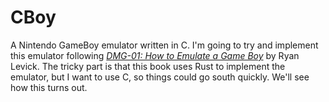 # CBoy
A Nintendo GameBoy emulator written in C.
I'm going to try and implement this emulator following
[*DMG-01: How to Emulate a Game Boy*](https://blog.ryanlevick.com/DMG-01/public/book/)
by Ryan Levick. The tricky part is that this book uses Rust to implement the emulator,
but I want to use C, so things could go south quickly. We'll see how this turns out.
